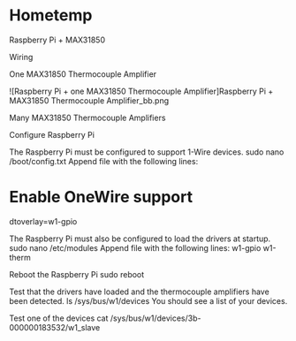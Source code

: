 # Hometemp

Raspberry Pi + MAX31850

Wiring

One MAX31850 Thermocouple Amplifier

![Raspberry Pi + one MAX31850 Thermocouple Amplifier]Raspberry Pi + MAX31850 Thermocouple Amplifier_bb.png


Many MAX31850 Thermocouple Amplifiers
 

Configure Raspberry Pi

The Raspberry Pi must be configured to support 1-Wire devices.
sudo nano /boot/config.txt
Append file with the following lines:
# Enable OneWire support
dtoverlay=w1-gpio
 
The Raspberry Pi must also be configured to load the drivers at startup.
sudo nano /etc/modules
Append file with the following lines:
w1-gpio
w1-therm
 
Reboot the Raspberry Pi
sudo reboot

Test that the drivers have loaded and the thermocouple amplifiers have been detected.
ls /sys/bus/w1/devices
You should see a list of your devices.
 
Test one of the devices
cat /sys/bus/w1/devices/3b-000000183532/w1_slave
 
